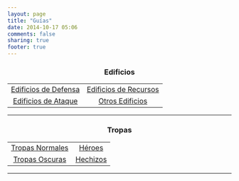 ```yaml
---
layout: page
title: "Guías"
date: 2014-10-17 05:06
comments: false
sharing: true
footer: true
---
```


<center><h3><i class="fa fa-building"></i> Edificios</h3></center>

<center><table style="text-align:center;"><tr><td><a href="/guias/edificios/defensa" class="btn btn-success btn-large"><i class="fa fa-shield"></i> Edificios de Defensa</a></td><td><a href="/guias/edificios/recursos" class="btn btn-info btn-large"><i class="fa fa-tint"></i> Edificios de Recursos</a></td></tr><tr><td><a href="/guias/edificios/ataque" class="btn btn-danger btn-large"><i class="fa fa-rocket"></i> Edificios de Ataque</a></td><td><a href="/guias/edificios/otros" class="btn btn-warning btn-large"><i class="fa fa-bank"></i> Otros Edificios</a></td></tr></table></center>

---

<center><h3><i class="fa fa-bomb"></i> Tropas</h3></center>

<center><table style="text-align:center;"><tr><td><a href="/guias/tropas/normales" class="btn btn-large"><i class="fa fa-users"></i> Tropas Normales</a></td><td><a href="/guias/tropas/heroes" class="btn btn-success btn-large"><i class="fa fa-star"></i> Héroes</a></td></tr><tr><td><a href="/guias/tropas/oscuras" class="btn btn-inverse btn-large"><i class="fa fa-bolt"></i> Tropas Oscuras</a></td><td><a href="/guias/tropas/hechizos" class="btn btn-warning btn-large"><i class="fa fa-magic"></i> Hechizos</a></td></tr></table></center>

---
